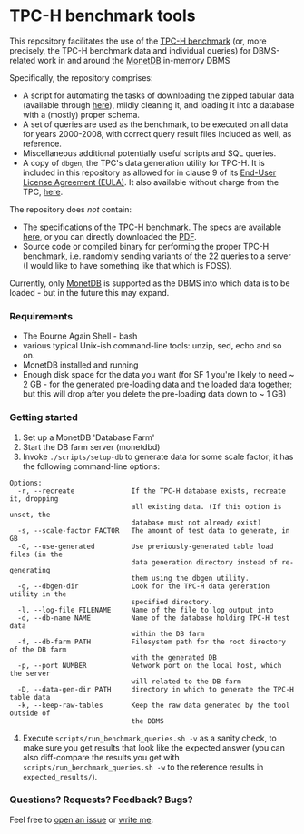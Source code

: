# TPC-H benchmark tools

This repository facilitates the use of the [TPC-H benchmark](http://www.tpc.org/tpch/) (or, more precisely, the TPC-H benchmark data and individual queries) for DBMS-related work in and around the [MonetDB](http://www.monetdb.org/) in-memory DBMS

Specifically, the repository comprises:

* A script for automating the tasks of downloading the zipped tabular data (available through [here](http://www.transtats.bts.gov/DL_SelectFields.asp?Table_ID=236&DB_Short_Name=On-Time)), mildly cleaning it, and loading it into a database with a (mostly) proper schema.
* A set of queries are used as the benchmark, to be executed on all data for years 2000-2008, with correct query result files included as well, as reference.
* Miscellaneous additional potentially useful scripts and SQL queries\.
* A copy of `dbgen`, the TPC's data generation utility for TPC-H. It is included in this repository as allowed for in clause 9 of its [End-User License Agreement (EULA)](http://www.tpc.org/tpc_documents_current_versions/source/tpc_eula.txt). It also available without charge from the TPC, [here](http://www.tpc.org/TPC_Documents_Current_Versions/download_programs/tools-download-request.asp?bm_type=TPC-H&bm_vers=2.17.1&mode=CURRENT-ONLY).

The repository does _not_ contain:

* The specifications of the TPC-H benchmark. The specs are available [here](http://www.tpc.org/tpc_documents_current_versions/current_specifications.asp), or you can directly downloaded the [PDF](http://www.tpc.org/TPC_Documents_Current_Versions/pdf/TPC-H_v2.17.1.pdf).
* Source code or compiled binary for performing the proper TPC-H benchmark, i.e. randomly sending variants of the 22 queries to a server (I would like to have something like that which is FOSS).

Currently, only [MonetDB](https://www.monetdb.org/) is supported as the DBMS into which data is to be loaded - but in the future this may expand.

### Requirements

* The Bourne Again Shell - bash
* various typical Unix-ish command-line tools: unzip, sed, echo and so on.
* MonetDB installed and running
* Enough disk space for the data you want (for SF 1 you're likely to need ~ 2 GB - for the generated pre-loading data and the loaded data together; but this will drop after you delete the pre-loading data down to ~ 1 GB)

### Getting started

1. Set up a MonetDB 'Database Farm'
2. Start the DB farm server (monetdbd) 
3. Invoke `./scripts/setup-db` to generate data for some scale factor; it has the following command-line options:

  ```
  Options:
    -r, --recreate              If the TPC-H database exists, recreate it, dropping
                                all existing data. (If this option is unset, the 
                                database must not already exist)
    -s, --scale-factor FACTOR   The amount of test data to generate, in GB
    -G, --use-generated         Use previously-generated table load files (in the
                                data generation directory instead of re-generating
                                them using the dbgen utility.
    -g, --dbgen-dir             Look for the TPC-H data generation utility in the
                                specified directory.
    -l, --log-file FILENAME     Name of the file to log output into
    -d, --db-name NAME          Name of the database holding TPC-H test data
                                within the DB farm
    -f, --db-farm PATH          Filesystem path for the root directory of the DB farm
                                with the generated DB
    -p, --port NUMBER           Network port on the local host, which the server
                                will related to the DB farm
    -D, --data-gen-dir PATH     directory in which to generate the TPC-H table data
    -k, --keep-raw-tables       Keep the raw data generated by the tool outside of
                                the DBMS
  ```
4. Execute `scripts/run_benchmark_queries.sh -v` as a sanity check, to make sure you get results that look like the expected answer (you can also diff-compare the results you get with  `scripts/run_benchmark_queries.sh -w` to the reference results in `expected_results/`).

### Questions? Requests? Feedback? Bugs?

Feel free to [open an issue](https://github.com/eyalroz/tpch-tools/issues) or [write me](mailto:E.Rozenberg@cwi.nl).

